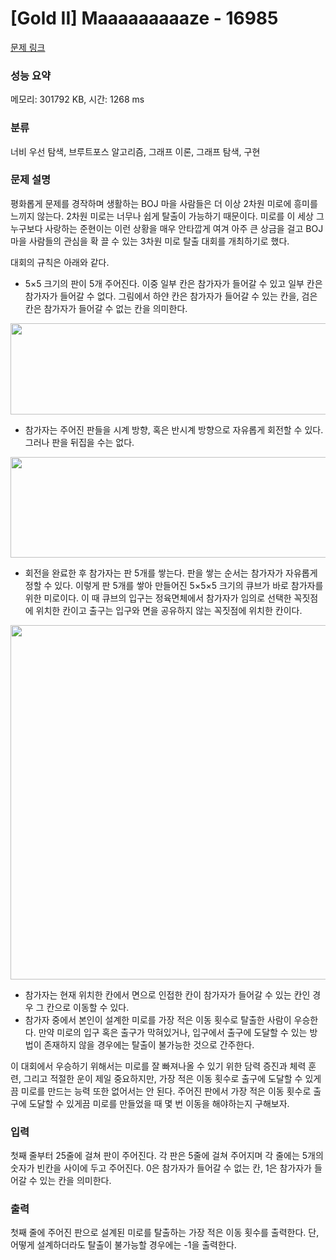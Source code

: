 # [Gold II] Maaaaaaaaaze - 16985 

[문제 링크](https://www.acmicpc.net/problem/16985) 

### 성능 요약

메모리: 301792 KB, 시간: 1268 ms

### 분류

너비 우선 탐색, 브루트포스 알고리즘, 그래프 이론, 그래프 탐색, 구현

### 문제 설명

<p>평화롭게 문제를 경작하며 생활하는 BOJ 마을 사람들은 더 이상 2차원 미로에 흥미를 느끼지 않는다. 2차원 미로는 너무나 쉽게 탈출이 가능하기 때문이다. 미로를 이 세상 그 누구보다 사랑하는 준현이는 이런 상황을 매우 안타깝게 여겨 아주 큰 상금을 걸고 BOJ 마을 사람들의 관심을 확 끌 수 있는 3차원 미로 탈출 대회를 개최하기로 했다.</p>

<p>대회의 규칙은 아래와 같다.</p>

<ul>
	<li>5×5 크기의 판이 5개 주어진다. 이중 일부 칸은 참가자가 들어갈 수 있고 일부 칸은 참가자가 들어갈 수 없다. 그림에서 하얀 칸은 참가자가 들어갈 수 있는 칸을, 검은 칸은 참가자가 들어갈 수 없는 칸을 의미한다.</li>
</ul>

<p style="text-align: center;"><img alt="" src="https://upload.acmicpc.net/cd5b0b7c-6030-4c55-8776-2c7561cd5a73/-/preview/" style="width: 960px; height: 146px;"></p>

<ul>
	<li>참가자는 주어진 판들을 시계 방향, 혹은 반시계 방향으로 자유롭게 회전할 수 있다. 그러나 판을 뒤집을 수는 없다.</li>
</ul>

<p style="text-align: center;"><img alt="" src="https://upload.acmicpc.net/30dd4bb6-660a-4294-8dc3-a7cc348c307e/-/preview/" style="width: 960px; height: 161px;"></p>

<ul>
	<li>회전을 완료한 후 참가자는 판 5개를 쌓는다. 판을 쌓는 순서는 참가자가 자유롭게 정할 수 있다. 이렇게 판 5개를 쌓아 만들어진 5×5×5 크기의 큐브가 바로 참가자를 위한 미로이다. 이 때 큐브의 입구는 정육면체에서 참가자가 임의로 선택한 꼭짓점에 위치한 칸이고 출구는 입구와 면을 공유하지 않는 꼭짓점에 위치한 칸이다.</li>
</ul>

<p style="text-align: center;"><img alt="" src="https://upload.acmicpc.net/6b66d051-d9fa-43a1-8cf1-53a635f9217d/-/preview/" style="width: 600px; height: 567px;"></p>

<ul>
	<li>참가자는 현재 위치한 칸에서 면으로 인접한 칸이 참가자가 들어갈 수 있는 칸인 경우 그 칸으로 이동할 수 있다.</li>
	<li>참가자 중에서 본인이 설계한 미로를 가장 적은 이동 횟수로 탈출한 사람이 우승한다. 만약 미로의 입구 혹은 출구가 막혀있거나, 입구에서 출구에 도달할 수 있는 방법이 존재하지 않을 경우에는 탈출이 불가능한 것으로 간주한다.</li>
</ul>

<p>이 대회에서 우승하기 위해서는 미로를 잘 빠져나올 수 있기 위한 담력 증진과 체력 훈련, 그리고 적절한 운이 제일 중요하지만, 가장 적은 이동 횟수로 출구에 도달할 수 있게끔 미로를 만드는 능력 또한 없어서는 안 된다. 주어진 판에서 가장 적은 이동 횟수로 출구에 도달할 수 있게끔 미로를 만들었을 때 몇 번 이동을 해야하는지 구해보자. </p>

### 입력 

 <p>첫째 줄부터 25줄에 걸쳐 판이 주어진다. 각 판은 5줄에 걸쳐 주어지며 각 줄에는 5개의 숫자가 빈칸을 사이에 두고 주어진다. 0은 참가자가 들어갈 수 없는 칸, 1은 참가자가 들어갈 수 있는 칸을 의미한다.</p>

### 출력 

 <p>첫째 줄에 주어진 판으로 설계된 미로를 탈출하는 가장 적은 이동 횟수를 출력한다. 단, 어떻게 설계하더라도 탈출이 불가능할 경우에는 -1을 출력한다.</p>

